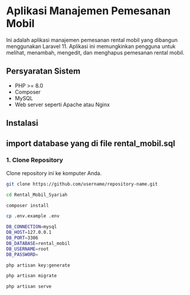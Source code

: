 # Aplikasi Manajemen Pemesanan Mobil

Ini adalah aplikasi manajemen pemesanan  rental mobil yang dibangun menggunakan Laravel 11. Aplikasi ini memungkinkan pengguna untuk melihat, menambah, mengedit, dan menghapus pemesanan rental mobil.

## Persyaratan Sistem

- PHP >= 8.0
- Composer
- MySQL
- Web server seperti Apache atau Nginx

## Instalasi

## import database yang di file rental_mobil.sql


### 1. Clone Repository

Clone repository ini ke komputer Anda.

```bash
git clone https://github.com/username/repository-name.git

cd Rental_Mobil_Syariah

composer install

cp .env.example .env

DB_CONNECTION=mysql
DB_HOST=127.0.0.1
DB_PORT=3306
DB_DATABASE=rental_mobil
DB_USERNAME=root
DB_PASSWORD=

php artisan key:generate

php artisan migrate

php artisan serve
